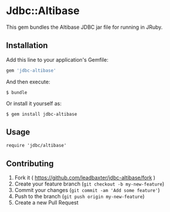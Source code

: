 # Jdbc::Altibase

This gem bundles the Altibase JDBC jar file for running in JRuby.

## Installation

Add this line to your application's Gemfile:

```ruby
gem 'jdbc-altibase'
```

And then execute:

    $ bundle

Or install it yourself as:

    $ gem install jdbc-altibase

## Usage

    require 'jdbc/altibase'

## Contributing

1. Fork it ( https://github.com/leadbaxter/jdbc-altibase/fork )
2. Create your feature branch (`git checkout -b my-new-feature`)
3. Commit your changes (`git commit -am 'Add some feature'`)
4. Push to the branch (`git push origin my-new-feature`)
5. Create a new Pull Request
